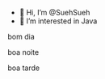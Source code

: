 - 👋 Hi, I’m @SuehSueh
- 👀 I’m interested in Java

<!---
SuehSueh/SuehSueh is a ✨ special ✨ repository because its `README.md` (this file) appears on your GitHub profile.
You can click the Preview link to take a look at your changes.
--->
<html>
  <p>bom dia</p>
  <p>boa noite</p>
  <p>boa tarde</p>
</html>
